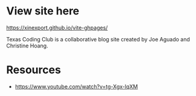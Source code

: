 # View site here
https://xinexport.github.io/vite-ghpages/

Texas Coding Club is a collaborative blog site created by Joe Aguado and Christine Hoang. 

# Resources
- https://www.youtube.com/watch?v=tg-Xgx-lqXM

